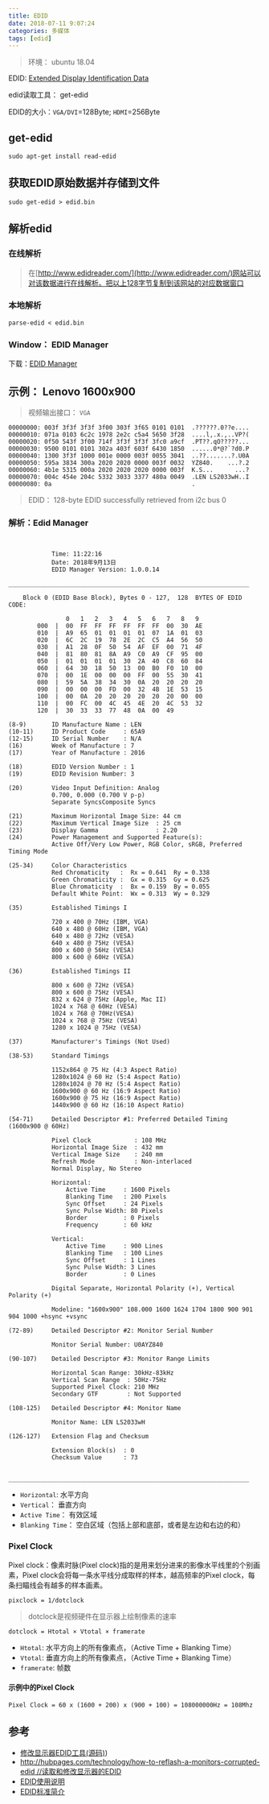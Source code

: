 ```yaml
---
title: EDID
date: 2018-07-11 9:07:24
categories: 多媒体
tags: [edid]
---
```


> 环境： ubuntu 18.04

EDID: [Extended Display Identification Data](https://en.wikipedia.org/wiki/Extended_Display_Identification_Data)

edid读取工具： get-edid

EDID的大小：`VGA/DVI`=128Byte; `HDMI`=256Byte

<!--more-->

## get-edid

```
sudo apt-get install read-edid
```

## 获取EDID原始数据并存储到文件

```
sudo get-edid > edid.bin
```

## 解析edid

### 在线解析

> 在[http://www.edidreader.com/](http://www.edidreader.com/)网站可以对该数据进行在线解析。把以上128字节复制到该网站的对应数据窗口

### 本地解析

```
parse-edid < edid.bin
```

### Window： EDID Manager

下载：[EDID Manager](https://pan.baidu.com/s/11VxNBrbvu4-4daB7R7huEw)


## 示例： Lenovo 1600x900

> 视频输出接口： `VGA`

```
00000000: 003f 3f3f 3f3f 3f00 303f 3f65 0101 0101  .??????.0??e....          
00000010: 071a 0103 6c2c 1978 2e2c c5a4 5650 3f28  ....l,.x.,..VP?(          
00000020: 0f50 543f 3f00 714f 3f3f 3f3f 3fc0 a9cf  .PT??.qO?????...          
00000030: 9500 0101 0101 302a 403f 603f 6430 1850  ......0*@?`?d0.P          
00000040: 1300 3f3f 1000 001e 0000 003f 0055 3041  ..??.......?.U0A          
00000050: 595a 3834 300a 2020 2020 0000 003f 0032  YZ840.    ...?.2          
00000060: 4b1e 5315 000a 2020 2020 2020 0000 003f  K.S...      ...?          
00000070: 004c 454e 204c 5332 3033 3377 480a 0049  .LEN LS2033wH..I          
00000080: 0a                                       .                         
```
> EDID： 128-byte EDID successfully retrieved from i2c bus 0

### 解析：Edid Manager

```


			Time: 11:22:16
			Date: 2018年9月13日
			EDID Manager Version: 1.0.0.14
	___________________________________________________________________

	Block 0 (EDID Base Block), Bytes 0 - 127,  128  BYTES OF EDID CODE:

		        0   1   2   3   4   5   6   7   8   9   
		000  |  00  FF  FF  FF  FF  FF  FF  00  30  AE
		010  |  A9  65  01  01  01  01  07  1A  01  03
		020  |  6C  2C  19  78  2E  2C  C5  A4  56  50
		030  |  A1  28  0F  50  54  AF  EF  00  71  4F
		040  |  81  80  81  8A  A9  C0  A9  CF  95  00
		050  |  01  01  01  01  30  2A  40  C8  60  84
		060  |  64  30  18  50  13  00  B0  F0  10  00
		070  |  00  1E  00  00  00  FF  00  55  30  41
		080  |  59  5A  38  34  30  0A  20  20  20  20
		090  |  00  00  00  FD  00  32  4B  1E  53  15
		100  |  00  0A  20  20  20  20  20  20  00  00
		110  |  00  FC  00  4C  45  4E  20  4C  53  32
		120  |  30  33  33  77  48  0A  00  49

(8-9)    	ID Manufacture Name : LEN
(10-11)  	ID Product Code     : 65A9
(12-15)  	ID Serial Number    : N/A
(16)     	Week of Manufacture : 7
(17)     	Year of Manufacture : 2016

(18)     	EDID Version Number : 1
(19)     	EDID Revision Number: 3

(20)     	Video Input Definition: Analog
			0.700, 0.000 (0.700 V p-p)
			Separate SyncsComposite Syncs

(21)     	Maximum Horizontal Image Size: 44 cm
(22)     	Maximum Vertical Image Size  : 25 cm
(23)     	Display Gamma                : 2.20
(24)     	Power Management and Supported Feature(s):
			Active Off/Very Low Power, RGB Color, sRGB, Preferred Timing Mode

(25-34)  	Color Characteristics
			Red Chromaticity   :  Rx = 0.641  Ry = 0.338
			Green Chromaticity :  Gx = 0.315  Gy = 0.625
			Blue Chromaticity  :  Bx = 0.159  By = 0.055
			Default White Point:  Wx = 0.313  Wy = 0.329

(35)     	Established Timings I

			720 x 400 @ 70Hz (IBM, VGA)
			640 x 480 @ 60Hz (IBM, VGA)
			640 x 480 @ 72Hz (VESA)
			640 x 480 @ 75Hz (VESA)
			800 x 600 @ 56Hz (VESA)
			800 x 600 @ 60Hz (VESA)

(36)     	Established Timings II

			800 x 600 @ 72Hz (VESA)
			800 x 600 @ 75Hz (VESA)
			832 x 624 @ 75Hz (Apple, Mac II)
			1024 x 768 @ 60Hz (VESA)
			1024 x 768 @ 70Hz(VESA)
			1024 x 768 @ 75Hz (VESA)
			1280 x 1024 @ 75Hz (VESA)

(37)     	Manufacturer's Timings (Not Used)

(38-53)  	Standard Timings

			1152x864 @ 75 Hz (4:3 Aspect Ratio)
			1280x1024 @ 60 Hz (5:4 Aspect Ratio)
			1280x1024 @ 70 Hz (5:4 Aspect Ratio)
			1600x900 @ 60 Hz (16:9 Aspect Ratio)
			1600x900 @ 75 Hz (16:9 Aspect Ratio)
			1440x900 @ 60 Hz (16:10 Aspect Ratio)

(54-71)  	Detailed Descriptor #1: Preferred Detailed Timing (1600x900 @ 60Hz)

			Pixel Clock            : 108 MHz
			Horizontal Image Size  : 432 mm
			Vertical Image Size    : 240 mm
			Refresh Mode           : Non-interlaced
			Normal Display, No Stereo

			Horizontal:
				Active Time     : 1600 Pixels
				Blanking Time   : 200 Pixels
				Sync Offset     : 24 Pixels
				Sync Pulse Width: 80 Pixels
				Border          : 0 Pixels
				Frequency       : 60 kHz

			Vertical:
				Active Time     : 900 Lines
				Blanking Time   : 100 Lines
				Sync Offset     : 1 Lines
				Sync Pulse Width: 3 Lines
				Border          : 0 Lines

			Digital Separate, Horizontal Polarity (+), Vertical Polarity (+)

			Modeline: "1600x900" 108.000 1600 1624 1704 1800 900 901 904 1000 +hsync +vsync

(72-89)  	Detailed Descriptor #2: Monitor Serial Number

			Monitor Serial Number: U0AYZ840

(90-107) 	Detailed Descriptor #3: Monitor Range Limits

			Horizontal Scan Range: 30kHz-83kHz
			Vertical Scan Range  : 50Hz-75Hz
			Supported Pixel Clock: 210 MHz
			Secondary GTF        : Not Supported

(108-125)	Detailed Descriptor #4: Monitor Name

			Monitor Name: LEN LS2033wH

(126-127)	Extension Flag and Checksum

			Extension Block(s)  : 0
			Checksum Value      : 73

	___________________________________________________________________
```
- `Horizontal`: 水平方向
- `Vertical`： 垂直方向
- `Active Time`： 有效区域
- `Blanking Time`： 空白区域（包括上部和底部，或者是左边和右边的和）

### Pixel Clock

Pixel clock：像素时脉(Pixel clock)指的是用来划分进来的影像水平线里的个别画素，Pixel clock会将每一条水平线分成取样的样本，越高频率的Pixel clock，每条扫瞄线会有越多的样本画素。

```
pixclock = 1/dotclock  
```
>dotclock是视频硬件在显示器上绘制像素的速率

```
dotclock = Htotal × Vtotal × framerate
```
- `Htotal`: 水平方向上的所有像素点，（Active Time + Blanking Time）
- `Vtotal`: 垂直方向上的所有像素点，（Active Time + Blanking Time）
- `framerate`: 帧数

#### 示例中的Pixel Clock

```
Pixel Clock = 60 x (1600 + 200) x (900 + 100) = 108000000Hz = 108Mhz
```

## 参考

* [修改显示器EDID工具(源码)](https://github.com/bulletmark/edid-rw))
* [http://hubpages.com/technology/how-to-reflash-a-monitors-corrupted-edid //读取和修改显示器的EDID](http://hubpages.com/technology/how-to-reflash-a-monitors-corrupted-edid)
* [EDID使用说明](https://blog.csdn.net/ganshuyu/article/details/38844963)
* [EDID标准简介](https://blog.csdn.net/haoxingheng/article/details/51586070)

